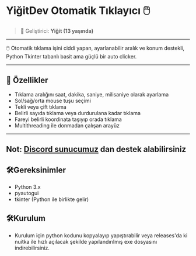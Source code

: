 # YiğitDev Otomatik Tıklayıcı 🖱️

> 🧒 Geliştirici: **Yiğit (13 yaşında)**

---
🖱️ Otomatik tıklama işini ciddi yapan, ayarlanabilir aralık ve konum destekli, Python Tkinter tabanlı basit ama güçlü bir auto clicker.

---

## 🌟 Özellikler

- Tıklama aralığını saat, dakika, saniye, milisaniye olarak ayarlama  
- Sol/sağ/orta mouse tuşu seçimi  
- Tekli veya çift tıklama  
- Belirli sayıda tıklama veya durdurulana kadar tıklama  
- Fareyi belirli koordinata taşıyıp orada tıklama  
- Multithreading ile donmadan çalışan arayüz  

---

## Not: [Discord sunucumuz](https://discord.gg/qA7trgxdVD) dan destek alabilirsiniz

## 🛠️Gereksinimler

- Python 3.x  
- pyautogui  
- tkinter (Python ile birlikte gelir)

## 🛠️Kurulum
- Kurulum için python kodunu kopyalayıp yapıştırabilir veya releases'da ki nuitka ile hızlı açılacak şekilde yapılandırılmış exe dosyasını indirebilirsiniz.

